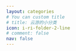 ```yaml
---
layout: categories
# You can custom title
# title: 云游的小分类
icon: i-ri-folder-2-line
# comment: false
nav: false
---
```

